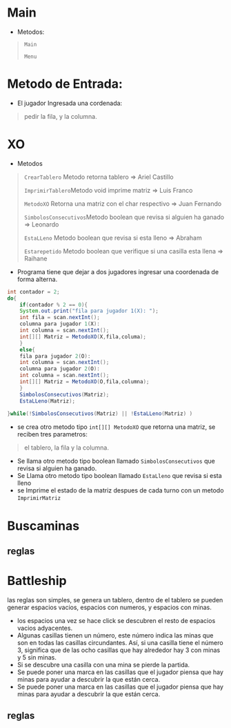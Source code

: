 # Main
- Metodos:

> `Main`
> 
> `Menu`

# Metodo de Entrada:

- El jugador Ingresada una cordenada:

> pedir la fila, y la columna.

# XO

- Metodos

> `CrearTablero` Metodo retorna tablero => Ariel Castillo
> 
> `ImprimirTablero`Metodo void imprime matriz => Luis Franco
> 
> `MetodoXO` Retorna una matriz con el char respectivo => Juan Fernando
> 
> `SimbolosConsecutivos`Metodo boolean que revisa si alguien ha ganado => Leonardo
> 
> `EstaLLeno` Metodo boolean que revisa si esta lleno => Abraham
> 
> `Estarepetido` Metodo boolean que verifique si una casilla esta llena => Raihane

- Programa tiene que dejar a dos jugadores ingresar una coordenada de forma alterna.

```Java
int contador = 2;
do{
	if(contador % 2 == 0){
	System.out.print("fila para jugador 1(X): ");
	int fila = scan.nextInt();
	columna para jugador 1(X):
	int columna = scan.nextInt();
	int[][] Matriz = MetodoXO(X,fila,columa);
	}
	else{
	fila para jugador 2(O):
	int columna = scan.nextInt();
	columna para jugador 2(O):
	int columna = scan.nextInt();
	int[][] Matriz = MetodoXO(O,fila,columna);
	}
	SimbolosConsecutivos(Matriz);
	EstaLLeno(Matriz);
	
}while(!SimbolosConsecutivos(Matriz) || !EstaLLeno(Matriz) )
```

- se crea otro metodo tipo `int[][]`  `MetodoXO` que retorna una matriz, se reciben tres parametros:  
> el tablero, la fila y la columna.  
  
- Se llama otro metodo tipo boolean llamado `SimbolosConsecutivos` que revisa si alguien ha ganado.  
- Se Llama otro metodo tipo boolean llamado `EstaLleno` que revisa si esta lleno  
- se Imprime el estado de la matriz despues de cada turno con un metodo `ImprimirMatriz`
# Buscaminas

## reglas

# Battleship
las reglas son simples, se genera un tablero, dentro de el tablero se pueden generar espacios vacios, espacios con numeros, y espacios con minas.
- los espacios una vez se hace click se descubren el resto de espacios vacios adyacentes.
- Algunas casillas tienen un número, este número indica las minas que son en todas las casillas circundantes. Así, si una casilla tiene el número 3, significa que de las ocho casillas que hay alrededor hay 3 con minas y 5 sin minas.
- Si se descubre una casilla con una mina se pierde la partida.
- Se puede poner una marca en las casillas que el jugador piensa que hay minas para ayudar a descubrir la que están cerca.
- Se puede poner una marca en las casillas que el jugador piensa que hay minas para ayudar a descubrir la que están cerca.
## reglas
